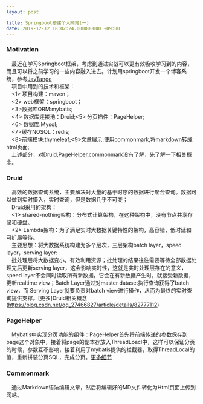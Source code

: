 ```yaml
---
layout: post

title: Springboot搭建个人网站(一)
date: 2019-12-12 18:02:24.000000000 +09:00
---
```

### Motivation
&emsp;最近在学习Springboot框架，考虑到通过实战可以更有效吸收学习到的内容，而且可以将之前学习的一些内容融入进去。计划用springboot开发一个博客系统，参考[JayTange](https://github.com/JayTange/Jantent)<br>&emsp;项目中用到的技术和框架：<br>&emsp;<1> 项目构建：maven；<br>&emsp;<2> web框架：springboot；<br>&emsp;<3>数据库ORM:mybatis;<br>&emsp;<4> 数据库连接池：Druid;<5> 分页插件：PageHelper;<br>&emsp;<6> 数据库:Mysql;<br>&emsp;<7>缓存NOSQL：redis;<br>&emsp;<8>前端模块:thymeleaf;<9>文章展示:使用commonmark,将markdown转成html页面;<br>
&emsp;上述部分，对Druid,PageHelper,commonmark没有了解，先了解一下相关概念。
### Druid
&emsp;高效的数据查询系统，主要解决对大量的基于时序的数据进行聚合查询。数据可以做到实时摄入，实时查询，但是数据几乎不可变；<br>&emsp;Druid采用的架构：<br>&emsp;<1> shared-nothing架构：分布式计算架构，在这种架构中，没有节点共享存储和硬盘。<br>&emsp;<2> Lambda架构：为了满足实时大数据关键特性的架构，高容错，低时延和可扩展等待。<br>&emsp;主要思想：将大数据系统构建为多个层次，三层架构batch layer，speed layer，serving layer:<br>&emsp;批处理层将大数据变小，有效利用资源；批处理的结果往往需要等待全部数据处理完后更新serving layer，这会影响实时性，这就是实时处理层存在的意义，speed layer不会同时读取所有新数据，它会在有新数据产生时，就接受新数据，更新realtime view；Batch Layer通过对master dataset执行查询获得了batch view，而 Serving Layer就要负责对batch view进行操作，从而为最终的实时查询提供支撑。[更多]Druid相关概念(https://blog.csdn.net/qq_27466827/article/details/82777112)
### PageHelper
&emsp;Mybatis中实现分页功能的组件：PageHelper首先将前端传递的参数保存到page这个对象中，接着将page的副本存放入ThreadLoacl中，这样可以保证分页的时候，参数互不影响，接着利用了mybatis提供的拦截器，取得ThreadLocal的值，重新拼装分页SQL，完成分页。[更多细节](https://www.cnblogs.com/billmiao/p/9872158.html)
### Commonmark
&emsp;通过Markdown语法编辑文章，然后将编辑好的MD文件转化为Html页面上传到网站。

